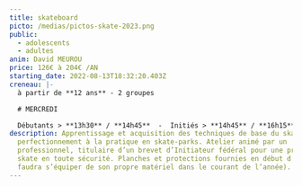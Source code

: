 ```yaml
---
title: skateboard
picto: /medias/pictos-skate-2023.png
public:
  - adolescents
  - adultes
anim: David MEUROU
price: 126€ à 204€ /AN
starting_date: 2022-08-13T18:32:20.403Z
creneau: |-
  à partir de **12 ans** - 2 groupes

  # MERCREDI

  Débutants > **13h30** / **14h45**  -  Initiés > **14h45** / **16h15**
description: Apprentissage et acquisition des techniques de base du skate et/ou
  perfectionnement à la pratique en skate-parks. Atelier animé par un
  professionnel, titulaire d’un brevet d’Initiateur fédéral pour une pratique du
  skate en toute sécurité. Planches et protections fournies en début d’année (il
  faudra s’équiper de son propre matériel dans le courant de l’année).
---
```

